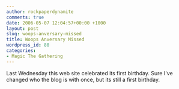 ```yaml
---
author: rockpaperdynamite
comments: true
date: 2006-05-07 12:04:57+00:00 +1000
layout: post
slug: woops-anversary-missed
title: Woops Anversary Missed
wordpress_id: 80
categories:
- Magic The Gathering
---
```


Last Wednesday this web site celebrated its first birthday. Sure I've changed who the blog is with once, but its still a first birthday.

